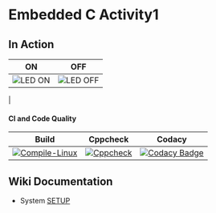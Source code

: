 # Embedded C Activity1



## In Action

|ON|OFF|
|:--:|:--:|
|![LED ON](https://user-images.githubusercontent.com/67512847/115904096-04503080-a482-11eb-9e4b-0c184c848d75.png)|![LED OFF](https://user-images.githubusercontent.com/67512847/115904494-77f23d80-a482-11eb-8e66-7f0c3e6b7c17.png)
|


#### CI and Code Quality

|Build|Cppcheck|Codacy|
|:--:|:--:|:--:|
|[![Compile-Linux](https://github.com/Pavani123429/Emb-C/actions/workflows/Compile.yml/badge.svg)](https://github.com/Pavani123429/Emb-C/actions/workflows/Compile.yml)|[![Cppcheck](https://github.com/Bharathgopal/Emb-C/actions/workflows/CodeQulaity.yml/badge.svg)](https://github.com/Bharathgopal/Emb-C/actions/workflows/CodeQulaity.yml)|[![Codacy Badge](https://app.codacy.com/project/badge/Grade/643b7ca2b2dc4daba1e700c216bb87d9)](https://www.codacy.com/gh/Bharathgopal/Emb-C/dashboard?utm_source=github.com&amp;utm_medium=referral&amp;utm_content=Bharathgopal/Emb-C&amp;utm_campaign=Badge_Grade)|

## Wiki Documentation
* System [SETUP](https://github.com/Bharathgopal/Emb-C/wiki)
